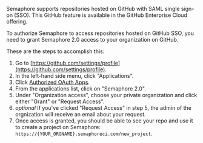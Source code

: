 Semaphore supports repositories hosted on GitHub with SAML single sign-on (SSO).
This GitHub feature is available in the GitHub Enterprise Cloud offering.

To authorize Semaphore to access repositories hosted on GitHub SSO,
you need to grant Semaphore 2.0 access to your organization on GitHub.

These are the steps to accomplish this:

1. Go to [https://github.com/settings/profile](https://github.com/settings/profile).
2. In the left-hand side menu, click "Applications".
3. Click [Authorized OAuth Apps](https://github.com/settings/applications).
4. From the applications list, click on "Semaphore 2.0".
5. Under "Organization access", choose your private organization and click
   either "Grant" or "Request Access".
6. *optional* If you've clicked "Request Access" in step 5, the admin of the
   orgnization will receive an email about your request.
7. Once access is granted, you should be able to see your repo and use it to
   create a project on Semaphore:
   `https://{YOUR_ORGNAME}.semaphoreci.com/new_project`.
